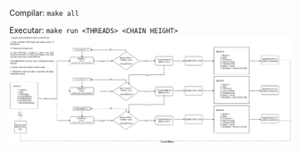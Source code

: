 Compilar:
    ```make all```  

Executar:
    ```make run <THREADS> <CHAIN HEIGHT>```  
![](./blockchain-uml.png)  
